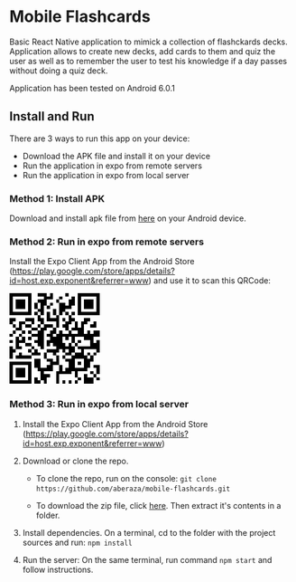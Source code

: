 # Mobile Flashcards

Basic React Native application to mimick a collection of flashckards decks. Application allows to create new decks, add cards to them and quiz the user as well as to remember the user to test his knowledge if a day passes without doing a quiz deck.

Application has been tested on Android 6.0.1

## Install and Run

There are 3 ways to run this app on your device:
* Download the APK file and install it on your device
* Run the application in expo from remote servers
* Run the application in expo from local server

### Method 1: Install APK

Download and install apk file from [here](https://exp-shell-app-assets.s3-us-west-1.amazonaws.com/android%2F%40aritz%2Fmobile-flashcards-2aed147e-0921-11e8-97eb-0a580a782815-signed.apk) on your Android device.

### Method 2: Run in expo from remote servers

Install the Expo Client App from the Android Store (https://play.google.com/store/apps/details?id=host.exp.exponent&referrer=www) and use it to scan this QRCode:

![QRCode](./doc/runExpo.png)

### Method 3: Run in expo from local server

1. Install the Expo Client App from the Android Store (https://play.google.com/store/apps/details?id=host.exp.exponent&referrer=www) 

2. Download or clone the repo.

    * To clone the repo, run on the console: `git clone https://github.com/aberaza/mobile-flashcards.git`

    * To download the zip file, click [here](https://github.com/aberaza/mobile-flashcards/archive/master.zip). Then extract it's contents in a folder.

 3. Install dependencies. On a terminal, cd to the folder with the project sources and run: `npm install`

 4. Run the server: On the same terminal, run command `npm start` and follow instructions.

 




